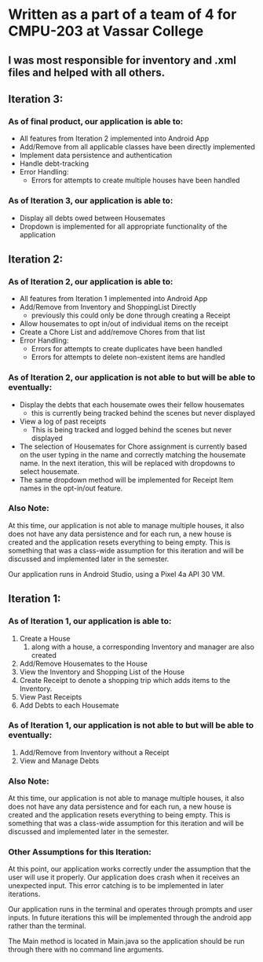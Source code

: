 # Written as a part of a team of 4 for CMPU-203 at Vassar College
## I was most responsible for inventory and .xml files and helped with all others.

## Iteration 3:

### As of final product, our application is able to:
- All features from Iteration 2 implemented into Android App
- Add/Remove from all applicable classes have been directly implemented
- Implement data persistence and authentication
- Handle debt-tracking
- Error Handling:
  - Errors for attempts to create multiple houses have been handled

### As of Iteration 3, our application is able to:
- Display all debts owed between Housemates
- Dropdown is implemented for all appropriate functionality of the application

## Iteration 2:

### As of Iteration 2, our application is able to:
- All features from Iteration 1 implemented into Android App
- Add/Remove from Inventory and ShoppingList Directly
  - previously this could only be done through creating a Receipt
- Allow housemates to opt in/out of individual items on the receipt
- Create a Chore List and add/remove Chores from that list
- Error Handling:
  - Errors for attempts to create duplicates have been handled
  - Errors for attempts to delete non-existent items are handled

### As of Iteration 2, our application is not able to but will be able to eventually:
- Display the debts that each housemate owes their fellow housemates
  - this is currently being tracked behind the scenes but never displayed
- View a log of past receipts
  - This is being tracked and logged behind the scenes but never displayed
- The selection of Housemates for Chore assignment is currently based on the
user typing in the name and correctly matching the housemate name. In the next
iteration, this will be replaced with dropdowns to select housemate.
- The same dropdown method will be implemented for Receipt Item names in the 
opt-in/out feature.

### Also Note:
At this time, our application is not able to manage multiple houses,
it also does not have any data persistence and for each run, a new 
house is created and the application resets everything to being empty.
This is something that was a class-wide assumption for this iteration
and will be discussed and implemented later in the semester.

Our application runs in Android Studio, using a Pixel 4a API 30 VM.

## Iteration 1:

### As of Iteration 1, our application is able to:
1. Create a House
   1. along with a house, a corresponding Inventory and 
        manager are also created
2. Add/Remove Housemates to the House
3. View the Inventory and Shopping List of the House
4. Create Receipt to denote a shopping trip which adds items
    to the Inventory.
5. View Past Receipts
6. Add Debts to each Housemate

### As of Iteration 1, our application is not able to but will be able to eventually:
1. Add/Remove from Inventory without a Receipt
2. View and Manage Debts
### Also Note:
At this time, our application is not able to manage multiple houses,
it also does not have any data persistence and for each run, a new 
house is created and the application resets everything to being empty.
This is something that was a class-wide assumption for this iteration
and will be discussed and implemented later in the semester.

### Other Assumptions for this Iteration:
At this point, our application works correctly under the 
assumption that the user will use it properly. Our application 
does crash when it receives an unexpected input. This error 
catching is to be implemented in later iterations.

Our application runs in the terminal and operates through
prompts and user inputs. In future iterations this will be 
implemented through the android app rather than the terminal.

The Main method is located in Main.java so the application
should be run through there with no command line arguments.
